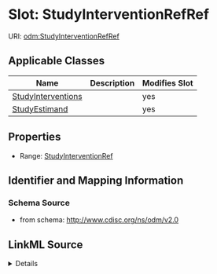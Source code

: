 # Slot: StudyInterventionRefRef

URI: [odm:StudyInterventionRefRef](http://www.cdisc.org/ns/odm/v2.0/StudyInterventionRefRef)



<!-- no inheritance hierarchy -->




## Applicable Classes

| Name | Description | Modifies Slot |
| --- | --- | --- |
[StudyInterventions](StudyInterventions.md) |  |  yes  |
[StudyEstimand](StudyEstimand.md) |  |  yes  |







## Properties

* Range: [StudyInterventionRef](StudyInterventionRef.md)





## Identifier and Mapping Information







### Schema Source


* from schema: http://www.cdisc.org/ns/odm/v2.0




## LinkML Source

<details>
```yaml
name: StudyInterventionRefRef
from_schema: http://www.cdisc.org/ns/odm/v2.0
rank: 1000
alias: StudyInterventionRefRef
domain_of:
- StudyInterventions
- StudyEstimand
range: StudyInterventionRef

```
</details>